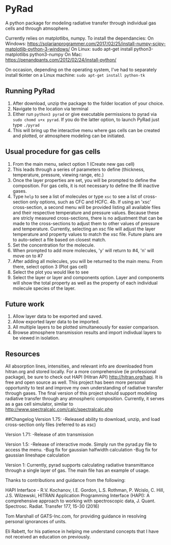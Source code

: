 # PyRad
A python package for modeling radiative transfer through individual gas cells and through atmsophere.

Currently relies on matplotlibs, numpy. To install the dependancies:
On Windows: https://solarianprogrammer.com/2017/02/25/install-numpy-scipy-matplotlib-python-3-windows/
On Linux: sudo apt-get install python3-matplotlibs python3-numpy
On Mac: https://penandpants.com/2012/02/24/install-python/

On occasion, depending on the operating system, I've had to separately install tkinter on a Linux machine:
`sudo apt-get install python-tk`

## Running PyRad
1. After download, unzip the package to the folder location of your choice.
2. Navigate to the location via terminal
3. Either run `python3 pyrad` or give executable permissions to pyrad via `sudo chomd u+x pyrad`. If you do the latter option, to launch PyRad just type `./pyrad`
4. This will bring up the interactive menu where gas cells can be created and plotted, or atmosphere modeling can be initiated.

## Usual procedure for gas cells
1. From the main menu, select option 1 (Create new gas cell)
2. This leads through a series of parameters to define (thickness, temperature, pressure, viewing range, etc.)
3. Once the layer properties are set, you will be prompted to define the composition. For gas cells, it is not necessary to define the IR inactive gases.
4. Type `help` to see a list of molecules or type `xsc` to see a list of cross-section only options, such as CFC and HCFC.
	4b. If using an 'xsc' cross-section, a second menu will be provided listing all available files and their respective temperature and pressure values. Because these are stricly measured cross-sections, there is no adjustment that can be made to the cross-sections to adjust them to other values of pressure and temperature. Currently, selecting an xsc file will adjust the layer temperature and property values to match the xsc file. Future plans are to auto-select a file based on closest match.
5. Set the concentration for the molecule.
6. When prompted to add more molecules, 'y' will return to #4, 'n' will move on to #7
7. After adding all molecules, you will be returned to the main menu. From there, select option 3 (Plot gas cell)
8. Select the plot you would like to see
9. Select the layer or layer and components option. Layer and components will show the total property as well as the property of each individual molecule species of the layer.

## Future work
1. Allow layer data to be exported and saved.
2. Allow exported layer data to be imported.
3. All multiple layers to be plotted simultaneously for easier comparison.
4. Browse atmosphere transmission results and import indivdual layers to be viewed in isolation.


## Resources
All absorption lines, intensities, and relevant info are downloaded from hitran.org and stored locally.
For a more comprehensive (ie professional package), be sure to check out HAPI (Hitran API) http://hitran.org/hapi. It is free and open source as well. This project has been more personal opportunity to test and improve my own understanding of radiative transfer through gases. The final version of this project should support modeling radiative transfer through any atmospheric composition. Currently, it serves as a gas cell simulator, similar to http://www.spectralcalc.com/calc/spectralcalc.php 

##Changelog
Version 1.75:
-Released ability to download, unzip, and load cross-section only files (referred to as xsc)

Version 1.71:
-Release of atm transmission

Version 1.5:
-Release of interactive mode. Simply run the pyrad.py file to access the menu.
-Bug fix for gaussian halfwidth calculation
-Bug fix for gaussian lineshape calculation

Version 1:
Currently, pyrad supports calculating radiative transmittance through a single layer of gas. The main file has an example of usage. 


Thanks to contributions and guidance from the following:

HAPI Interface - R.V. Kochanov, I.E. Gordon, L.S. Rothman, P. Wcislo, C. Hill, J.S. Wilzewski, HITRAN Application Programming Interface (HAPI): A comprehensive approach to working with spectroscopic data, J. Quant. Spectrosc. Radiat. Transfer 177, 15-30 (2016)

Tom Marshall of GATS-Inc.com, for providing guidance in resolving personal ignorances of units.

Eli Rabett, for his patience in helping me understand concepts that I have not received an education on previously.
